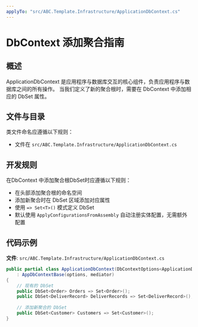 ```yaml
---
applyTo: "src/ABC.Template.Infrastructure/ApplicationDbContext.cs"
---
```


# DbContext 添加聚合指南

## 概述

ApplicationDbContext 是应用程序与数据库交互的核心组件，负责应用程序与数据库之间的所有操作。
当我们定义了新的聚合根时，需要在 DbContext 中添加相应的 DbSet 属性。

## 文件与目录

类文件命名应遵循以下规则：
- 文件在 `src/ABC.Template.Infrastructure/ApplicationDbContext.cs`

## 开发规则

在DbContext 中添加聚合根DbSet时应遵循以下规则：
- 在头部添加聚合根的命名空间
- 添加新聚合时在 DbSet 区域添加对应属性
- 使用 `=> Set<T>()` 模式定义 DbSet
- 默认使用 `ApplyConfigurationsFromAssembly` 自动注册实体配置，无需额外配置

## 代码示例

**文件**: `src/ABC.Template.Infrastructure/ApplicationDbContext.cs`

```csharp
public partial class ApplicationDbContext(DbContextOptions<ApplicationDbContext> options, IMediator mediator)
    : AppDbContextBase(options, mediator)
{
    // 现有的 DbSet
    public DbSet<Order> Orders => Set<Order>();
    public DbSet<DeliverRecord> DeliverRecords => Set<DeliverRecord>();
    
    // 添加新聚合的 DbSet
    public DbSet<Customer> Customers => Set<Customer>();
}
```